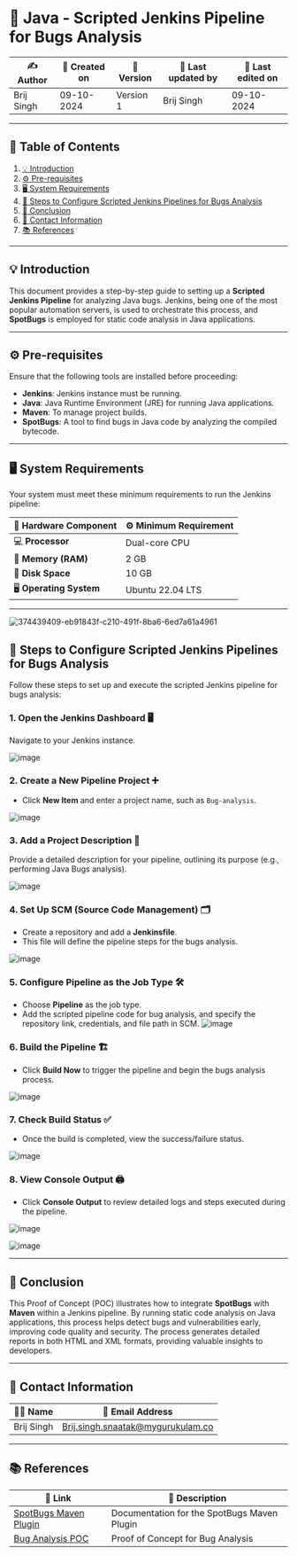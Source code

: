 

# 🐞 Java - Scripted Jenkins Pipeline for Bugs Analysis  

| ✍️ **Author**      | 📅 **Created on**  | 📌 **Version**    | 📝 **Last updated by** | 📅 **Last edited on** |
|-------------------|--------------------|-------------------|-----------------------|-----------------------|
| Brij Singh      | 09-10-2024          | Version 1         | Brij Singh            | 09-10-2024            |

---

## 📑 Table of Contents

1. [💡 Introduction](#-introduction)
2. [⚙️ Pre-requisites](#️-pre-requisites)
3. [🖥️ System Requirements](#️-system-requirements)
4. [🚀 Steps to Configure Scripted Jenkins Pipelines for Bugs Analysis](#-steps-to-configure-scripted-jenkins-pipelines-for-bugs-analysis)
5. [📛 Conclusion](#-conclusion)
6. [📧 Contact Information](#-contact-information)
7. [📚 References](#-references)

---

## 💡 Introduction

This document provides a step-by-step guide to setting up a **Scripted Jenkins Pipeline** for analyzing Java bugs. Jenkins, being one of the most popular automation servers, is used to orchestrate this process, and **SpotBugs** is employed for static code analysis in Java applications.

---

## ⚙️ Pre-requisites

Ensure that the following tools are installed before proceeding:

- **Jenkins**: Jenkins instance must be running.
- **Java**: Java Runtime Environment (JRE) for running Java applications.
- **Maven**: To manage project builds.
- **SpotBugs**: A tool to find bugs in Java code by analyzing the compiled bytecode.

---

## 🖥️ System Requirements

Your system must meet these minimum requirements to run the Jenkins pipeline:

| 🔧 **Hardware Component** | ⚙️ **Minimum Requirement** |
|---------------------------|----------------------------|
| 💻 **Processor**           | Dual-core CPU              |
| 🧠 **Memory (RAM)**        | 2 GB                       |
| 💾 **Disk Space**          | 10 GB                      |
| 🖥️ **Operating System**    | Ubuntu 22.04 LTS           |

---
![374439409-eb91843f-c210-491f-8ba6-6ed7a61a4961](https://github.com/user-attachments/assets/7479895e-037e-48de-a088-9dcf892c8437)


## 🚀 Steps to Configure Scripted Jenkins Pipelines for Bugs Analysis

Follow these steps to set up and execute the scripted Jenkins pipeline for bugs analysis:

### 1. Open the Jenkins Dashboard 🖥️
   Navigate to your Jenkins instance.

  ![image](https://github.com/user-attachments/assets/26a84e60-edb8-4045-9e96-b74371e39e06)


### 2. Create a New Pipeline Project ➕
   - Click **New Item** and enter a project name, such as `Bug-analysis`.

  ![image](https://github.com/user-attachments/assets/d089c688-1596-4326-9f26-a8de529ad9b8)


### 3. Add a Project Description 📝
   Provide a detailed description for your pipeline, outlining its purpose (e.g., performing Java Bugs analysis).

 ![image](https://github.com/user-attachments/assets/6723d20a-51c5-4125-8c00-c73ca581d1c8)



### 4. Set Up SCM (Source Code Management) 🗂️
   - Create a repository and add a **Jenkinsfile**.
   - This file will define the pipeline steps for the bugs analysis.

   ![image](https://github.com/user-attachments/assets/b64fc769-a347-4118-b1c9-e68c263f942f)


### 5. Configure Pipeline as the Job Type 🛠️
   - Choose **Pipeline** as the job type.
   - Add the scripted pipeline code for bug analysis, and specify the repository link, credentials, and file path in SCM.
![image](https://github.com/user-attachments/assets/5bbe6a4a-ec2c-4145-9e10-d03f5507a075)


### 6. Build the Pipeline 🏗️
   - Click **Build Now** to trigger the pipeline and begin the bugs analysis process.

   ![image](https://github.com/user-attachments/assets/dc2c69fb-ebeb-496b-a943-20b5d9cb37d7)


### 7. Check Build Status ✅
   - Once the build is completed, view the success/failure status.

  ![image](https://github.com/user-attachments/assets/efca2501-79ec-4e4f-8851-77649da59a42)


### 8. View Console Output 🖨️
   - Click **Console Output** to review detailed logs and steps executed during the pipeline.

  ![image](https://github.com/user-attachments/assets/476ffd1c-dc47-4b55-b7ef-df0168fda38d)


   ![image](https://github.com/user-attachments/assets/21acb411-ca22-4c92-a535-d3d5d1b07e55)


---

## 📛 Conclusion

This Proof of Concept (POC) illustrates how to integrate **SpotBugs** with **Maven** within a Jenkins pipeline. By running static code analysis on Java applications, this process helps detect bugs and vulnerabilities early, improving code quality and security. The process generates detailed reports in both HTML and XML formats, providing valuable insights to developers.

---

## 📧 Contact Information

| 👨‍💻 **Name**   | 📧 **Email Address**                                  |
|-----------------|-------------------------------------------------------|
| Brij Singh       | [Brij.singh.snaatak@mygurukulam.co](mailto:brij.singh.snaatak@mygurukulam.co) |

---

## 📚 References

| 🔗 **Link**                                            | 📄 **Description**                         |
|-------------------------------------------------------|--------------------------------------------|
| [SpotBugs Maven Plugin](https://tinyurl.com/66cr6xeh) | Documentation for the SpotBugs Maven Plugin |
| [Bug Analysis POC](https://tinyurl.com/56k8jfwp)      | Proof of Concept for Bug Analysis          |


